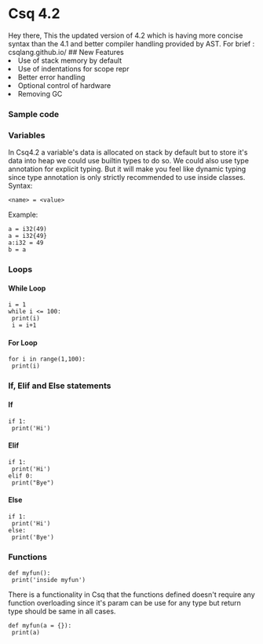 
<h1> Csq 4.2</h1>
Hey there,
This the updated version of 4.2 which is having more concise syntax than the 4.1 and better compiler handling provided by AST.
For brief : csqlang.github.io/
## New Features
<li>Use of stack memory by default</li>
<li>Use of indentations for scope repr</li>
<li>Better error handling</li>
<li>Optional control of hardware</li>
<li>Removing GC</li>


### Sample code 


### Variables
In Csq4.2 a variable's data is allocated on stack by default but to store it's data into heap we could use builtin types to do so.
We could also use type annotation for explicit typing. But it will make you feel like dynamic typing since type annotation is only strictly recommended to use inside classes.
Syntax:
```
<name> = <value>
```
Example:
```
a = i32(49)
a = i32{49}
a:i32 = 49
b = a
```
### Loops
#### While Loop
```
i = 1
while i <= 100:
 print(i)
 i = i+1
```
#### For Loop
```
for i in range(1,100):
 print(i)
```
### If, Elif and Else statements
#### If
```
if 1:
 print('Hi')
```
#### Elif
```
if 1:
 print('Hi')
elif 0:
 print("Bye")
```
#### Else
```
if 1:
 print('Hi')
else:
 print('Bye')
 ```
### Functions
```
def myfun():
 print('inside myfun')
```
There is a functionality in Csq that the functions defined doesn't require any function overloading since it's param can be use for any type but return type should be same in all cases.
```
def myfun(a = {}):
 print(a)
```
